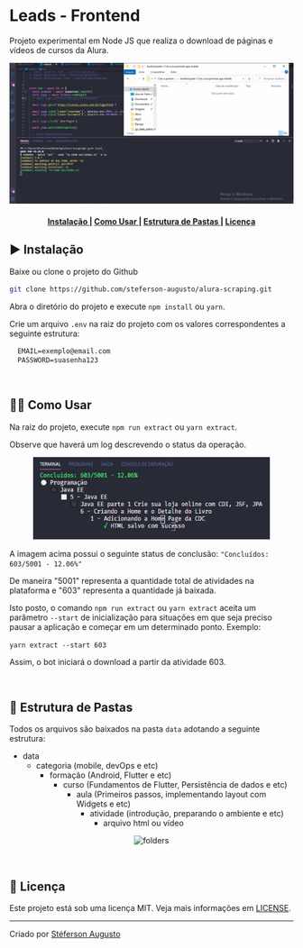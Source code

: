 # Leads - Frontend

Projeto experimental em Node JS que realiza o download de páginas e vídeos de cursos da Alura.

<p align="center">
  <img src="./github/animation.gif" alt="animation" width="600" >
</p>

<h4 align="center">
  <a href="#started" >
    Instalação
  </a>
  |
  <a href="#how-to-use" >
    Como Usar
  </a>
  |
  <a href="#folders" >
    Estrutura de Pastas
  </a>
  |
  <a href="#license" >
    Licença
  </a>
</h4>

<h2 name="started">▶ Instalação</h2>

Baixe ou clone o projeto do Github

```bash
git clone https://github.com/steferson-augusto/alura-scraping.git
```

Abra o diretório do projeto e execute `npm install` ou `yarn`.

Crie um arquivo ```.env``` na raiz do projeto com os valores correspondentes a seguinte estrutura:
```
  EMAIL=exemplo@email.com
  PASSWORD=suasenha123
```

<br/>
<h2 name="how-to-use">🐱‍👤 Como Usar</h2>

Na raiz do projeto, execute ```npm run extract``` ou ```yarn extract```.

Observe que haverá um log descrevendo o status da operação.

<p align="center">
  <img src="./github/log.png" alt="log" width="420" >
</p>

A imagem acima possui o seguinte status de conclusão:
```"Concluídos: 603/5001 - 12.06%"```

De maneira "5001" representa a quantidade total de atividades na plataforma e "603" representa a quantidade já baixada.

Isto posto, o comando ```npm run extract``` ou ```yarn extract``` aceita um parâmetro ```--start``` de inicialização para situações em que seja preciso pausar a aplicação e começar em um determinado ponto. Exemplo:

```yarn extract --start 603```

Assim, o bot iniciará o download a partir da atividade 603.

<br/>
<h2 name="folders">📁 Estrutura de Pastas</h2>

Todos os arquivos são baixados na pasta ```data``` adotando a seguinte estrutura:

- data
  - categoria (mobile, devOps e etc)
    - formação (Android, Flutter e etc)
      - curso (Fundamentos de Flutter, Persistência de dados e etc)
        - aula (Primeiros passos, implementando layout com Widgets e etc)
          - atividade (introdução, preparando o ambiente e etc)
            - arquivo html ou vídeo

<p align="center">
  <img src="./github/folders.png" alt="folders" width="420" >
</p>

<br/>
<h2 name="license">📝 Licença</h2>
<p>Este projeto está sob uma licença MIT. Veja mais informações em <a href="https://github.com/steferson-augusto/alura-scraping/blob/master/LICENSE" target="_blank">LICENSE</a>.</p>

---

<p>Criado por <a href="https://www.linkedin.com/in/st%C3%A9ferson-augusto-4b0b9b124/" target="_blank">Stéferson Augusto</a></p>
